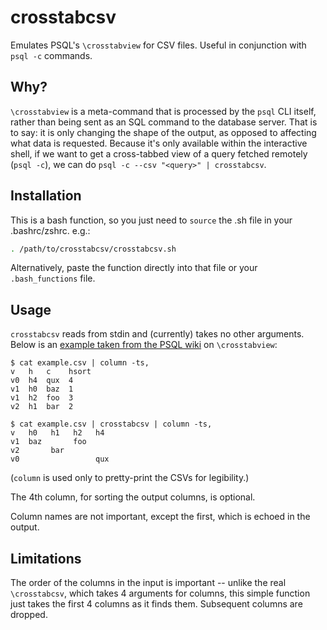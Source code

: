 # crosstabcsv
Emulates PSQL's `\crosstabview` for CSV files. Useful in conjunction with `psql -c` commands.

## Why?

`\crosstabview` is a meta-command that is processed by the `psql` CLI itself, rather than being sent as an SQL command to the database server. That is to say: it is only changing the shape of the output, as opposed to affecting what data is requested. Because it's only available within the interactive shell, if we want to get a cross-tabbed view of a query fetched remotely (`psql -c`), we can do `psql -c --csv "<query>" | crosstabcsv`.

## Installation

This is a bash function, so you just need to `source` the .sh file in your .bashrc/zshrc. e.g.:

```bash
. /path/to/crosstabcsv/crosstabcsv.sh
```

Alternatively, paste the function directly into that file or your `.bash_functions` file.

## Usage

`crosstabcsv` reads from stdin and (currently) takes no other arguments. Below is an [example taken from the PSQL wiki](https://wiki.postgresql.org/wiki/Crosstabview) on `\crosstabview`:

```
$ cat example.csv | column -ts,
v   h   c    hsort 
v0  h4  qux  4
v1  h0  baz  1
v1  h2  foo  3
v2  h1  bar  2

$ cat example.csv | crosstabcsv | column -ts,
v   h0   h1   h2   h4
v1  baz       foo  
v2       bar       
v0                 qux
```

(`column` is used only to pretty-print the CSVs for legibility.)

The 4th column, for sorting the output columns, is optional.

Column names are not important, except the first, which is echoed in the output.

## Limitations

The order of the columns in the input is important -- unlike the real `\crosstabcsv`, which takes 4 arguments for columns, this simple function just takes the first 4 columns as it finds them. Subsequent columns are dropped.